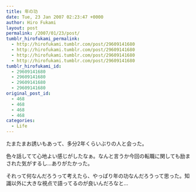 ```yaml
---
title: 年の功
date: Tue, 23 Jan 2007 02:23:47 +0000
author: Hiro Fukami
layout: post
permalink: /2007/01/23/post/
tumblr_hirofukami_permalink:
  - http://hirofukami.tumblr.com/post/29609141680
  - http://hirofukami.tumblr.com/post/29609141680
  - http://hirofukami.tumblr.com/post/29609141680
  - http://hirofukami.tumblr.com/post/29609141680
tumblr_hirofukami_id:
  - 29609141680
  - 29609141680
  - 29609141680
  - 29609141680
original_post_id:
  - 468
  - 468
  - 468
  - 468
categories:
  - Life
---
```

<div class="section">
  <p>
    たまたまお誘いもあって、多分2年くらいぶりの人と会った。
  </p>
  
  <p>
    色々話してて心地よい感じがしたなぁ。なんと言うか今回の転職に関しても励まされた気がするし…ありがたかった。
  </p>
  
  <p>
    それって何なんだろうって考えたら、やっぱり年の功なんだろうって思った。知識以外に大きな視点で語ってるのが良いんだろなと…
  </p>
</div>
